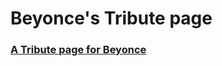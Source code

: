 # Beyonce's Tribute page

###  [A Tribute page for Beyonce](https://lanrewaju94.github.io/tribute-page--freeCodeCamp/)

